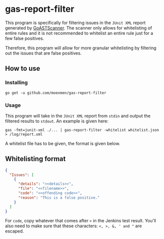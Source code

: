 # gas-report-filter

This program is specifically for filtering issues in the `JUnit XML` report generated by [GoASTScanner](https://github.com/GoASTScanner/gas). The scanner only allows for whitelisting of entire rules and it is not recommended to whitelist an entire rule just for a few false positives. 

Therefore, this program will allow for more granular whitelisting by filtering out the issues that are false positives.

## How to use

### Installing

```
go get -u github.com/moexmen/gas-report-filter
```

### Usage

This program will take in the `JUnit XML` report from `stdin` and output the filtered results to `stdout`. An example is given here:

```
gas -fmt=junit-xml ./... | gas-report-filter -whitelist whitelist.json > /log/report.xml
```

A whitelist file has to be given, the format is given below.

## Whitelisting format

```json
{
  "Issues": [
    {
      "details": "<<details>>",
      "file": "<<filename>>",
      "code": "<<offending code>>",
      "reason": "This is a false positive."
    }
  ]
}
```

For `code`, copy whatever that comes after `>` in the Jenkins test result. You'll also need to make sure that these characters: `<, >, &, ' and "` are escaped.
